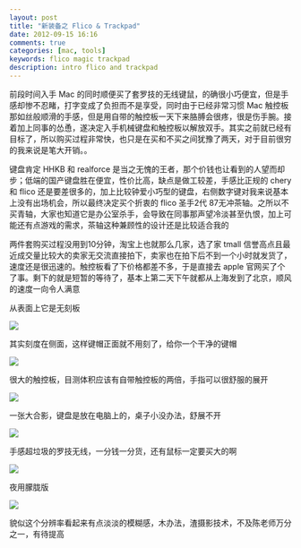 ```yaml
---
layout: post
title: "新装备之 Flico & Trackpad"
date: 2012-09-15 16:16
comments: true
categories: [mac, tools]
keywords: flico magic trackpad
description: intro flico and trackpad
---
```

前段时间入手 Mac 的同时顺便买了套罗技的无线键鼠，的确很小巧便宜，但是手感却惨不忍睹，打字变成了负担而不是享受，同时由于已经非常习惯 Mac 触控板那如丝般顺滑的手感，但是用自带的触控板一天下来胳膊会很疼，很是伤手腕。接着加上同事的怂恿，遂决定入手机械键盘和触控板以解放双手。其实之前就已经有目标了，所以购买过程非常快，也只是在买和不买之间犹豫了两天，对于目前很穷的我来说是笔大开销。。

键盘肯定 HHKB 和 realforce 是当之无愧的王者，那个价钱也让看到的人望而却步；低端的国产键盘胜在便宜，性价比高，缺点是做工较差，手感比正规的 chery 和 flico 还是要差很多的，加上比较钟爱小巧型的键盘，右侧数字键对我来说基本上没有出场机会，所以最终决定买个折衷的 flico 圣手2代 87无冲茶轴。之所以不买青轴，大家也知道它是办公室杀手，会导致在同事那声望冷淡甚至仇恨，加上可能还有点游戏的需求，茶轴这种兼顾性的设计还是比较适合我的

两件套购买过程没用到10分钟，淘宝上也就那么几家，选了家 tmall 信誉高点且最近成交量比较大的卖家无交流直接拍下，卖家也在拍下后不到一个小时就发货了，速度还是很迅速的。触控板看了下价格都差不多，于是直接去 apple 官网买了个了事。剩下的就是短暂的等待了，基本上第二天下午就都从上海发到了北京，顺风的速度一向令人满意

从表面上它是无刻板

![](http://m1.img.libdd.com/farm5/2012/0915/16/56C4E8FC9F566DE1631ADCF2B50B8357999FCE663682_1280_960.jpg)

<!-- more -->

其实刻度在侧面，这样键帽正面就不用刻了，给你一个干净的键帽

![](http://m2.img.libdd.com/farm4/2012/0915/16/FAD97012362B8EA0B3014C03A0E9EBA2BC2BEE663682_1280_960.jpg)

很大的触控板，目测体积应该有自带触控板的两倍，手指可以很舒服的展开

![](http://m1.img.libdd.com/farm5/2012/0915/16/593AABC45A0F925D64363AD05924F475B89E17663682_1280_960.jpg)

一张大合影，键盘是放在电脑上的，桌子小没办法，舒展不开

![](http://m2.img.libdd.com/farm4/2012/0915/16/00C081036C3194F366C0B1CB0E6860DA1CA063663682_1280_960.jpg)

手感超垃圾的罗技无线，一分钱一分货，还有鼠标一定要买大的啊

![](http://m3.img.libdd.com/farm4/2012/0915/16/878B9586D08317B84FF9825D7837AA78F8B20B663682_1280_960.jpg)

夜用朦胧版

![](http://m1.img.libdd.com/farm5/2012/0915/16/87406260537C70E3B3D74F3B2818E9674A2375663682_1280_960.jpg)

貌似这个分辨率看起来有点淡淡的模糊感，木办法，渣摄影技术，不及陈老师万分之一，有待提高
